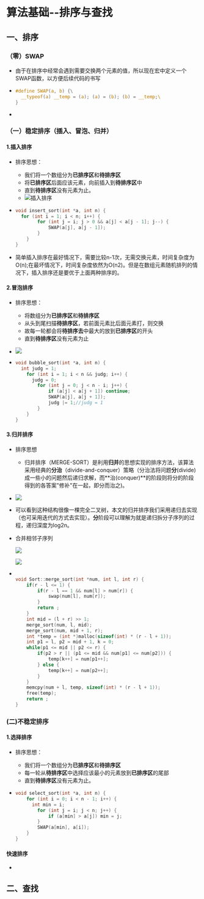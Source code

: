 # 算法基础--排序与查找

## 一、排序

### （零）SWAP

* 由于在排序中经常会遇到需要交换两个元素的值，所以现在宏中定义一个SWAP函数，以方便后续代码的书写

* ```c
  #define SWAP(a, b) {\
  	__typeof(a) __temp = (a); (a) = (b); (b) = __temp;\ 
  }
  ```

* 

### （一）稳定排序（插入、冒泡、归并）

#### 1.插入排序

* 排序思想：

  *  我们将一个数组分为**已排序区**和**待排序区**
  * 将**已排序区**后面应该元素，向前插入到**待排序区**中
  * 直到**待排序区**没有元素为止。 
  * ![插入排序](C:\Users\Lenovo\Pictures\插入排序.png)

* ```c
  void insert_sort(int *a, int n) {
  	for (int i = 1; i < n; i++) {
          for (int j = i; j > 0 && a[j] < a[j - 1]; j--) {
              SWAP(a[j], a[j - 1]);
          }
      }
  }
  ```

*  简单插入排序在最好情况下，需要比较n-1次，无需交换元素，时间复杂度为O(n);在最坏情况下，时间复杂度依然为O(n2)。但是在数组元素随机排列的情况下，插入排序还是要优于上面两种排序的。 

#### 2.冒泡排序

* 排序思想：

  * 将数组分为**已排序区**和**待排序区**
  * 从头到尾扫描**待排序区**，若前面元素比后面元素打，则交换
  * 故每一轮都会将**待排序去**中最大的放到**已排序区**的开头
  * 直到**待排序区**没有元素为止

* ![](C:\Users\Lenovo\Pictures\冒泡排序.png)

* ```c
  void bubble_sort(int *a, int n) {
  	int judg = 1;
      for (int i = 1; i < n && judg; i++) {
  		judg = 0;
          for (int j = 0; j < n - i; j++) {
              if (a[j] < a[j + 1]) continue;
              SWAP(a[j], a[j + 1]);
              judg |= 1;//judg = 1
          }
      }
  }
  ```

#### 3.归并排序

* 排序思想

  *  归并排序（MERGE-SORT）是利用**归并**的思想实现的排序方法，该算法采用经典的**分治**（divide-and-conquer）策略（分治法将问题**分**(divide)成一些小的问题然后递归求解，而**治(conquer)**的阶段则将分的阶段得到的各答案"修补"在一起，即分而治之)。 

* ![](C:\Users\Lenovo\Pictures\归并排序.png)

*  可以看到这种结构很像一棵完全二叉树，本文的归并排序我们采用递归去实现（也可采用迭代的方式去实现）。**分**阶段可以理解为就是递归拆分子序列的过程，递归深度为log2n。 

* 合并相邻子序列

  ![](C:\Users\Lenovo\Pictures\合并相邻子序列.png)

  ![](C:\Users\Lenovo\Pictures\合并相邻子序列1.png)

* ```c
  
  void Sort::merge_sort(int *num, int l, int r) {
      if(r - l <= 1) {
          if(r - l == 1 && num[l] > num[r]) {
              swap(num[l], num[r]);
          }
          return ;
      }
      int mid = (l + r) >> 1;
      merge_sort(num, l, mid);
      merge_sort(num, mid + 1, r);
      int *temp = (int *)malloc(sizeof(int) * (r - l + 1));
      int p1 = l, p2 = mid + 1, k = 0;
      while(p1 <= mid || p2 <= r) {
          if(p2 > r || (p1 <= mid && num[p1] <= num[p2])) {
              temp[k++] = num[p1++];
          } else {
              temp[k++] = num[p2++];
          }
      }
      memcpy(num + l, temp, sizeof(int) * (r - l + 1));
      free(temp);
      return ;
  }
  ```

### (二)不稳定排序

#### 1.选择排序

* 排序思想：

  * 我们将一个数组分为**已排序区**和**待排序区**
  * 每一轮从**待排序区**中选择应该最小的元素放到**已排序区**的尾部
  * 直到**待排序区**没有元素为止。 

* ```c
  void select_sort(int *a, int n) {
      for (int i = 0; i < n - 1; i++) {
  		int min = i;
          for (int j = i; j < n; j++) {
              if (a[min] > a[j]) min = j;
          }
          SWAP(a[min], a[i]); 
      }
  }
  ```

#### 快速排序

* 

## 二、查找

 
